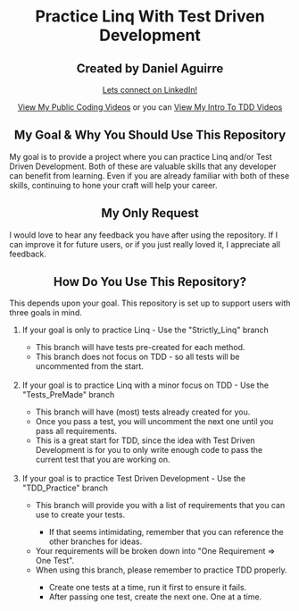 
<h1 align="center"> Practice Linq With Test Driven Development </h1>

<h2 align="center"> Created by Daniel Aguirre </h2>
<p align="center"><a href="https://www.linkedin.com/in/daniel-aguirre-/">Lets connect on LinkedIn!</a></p>
<p align="center">
	<a href="https://drive.google.com/drive/folders/1O9n09P9O6YiDrPapbquSuq5WP0J4jGeP?usp=sharing">View My Public Coding Videos</a>
	or you can
	<a href="https://drive.google.com/drive/folders/1OU6cIBteGs50pT0EFf69pdqEK1m53bAZ?usp=sharing">View My Intro To TDD Videos</a>
</p>

<h2 align="center"> My Goal & Why You Should Use This Repository </h2>
<p> My goal is to provide a project where you can practice Linq and/or Test Driven Development. Both of these are valuable skills that any developer can benefit from learning. Even if you are already familiar with both of these skills, continuing to hone your craft will help your career.</p>

<h2 align="center"> My Only Request </h2>
<p> I would love to hear any feedback you have after using the repository. If I can improve it for future users, or if you just really loved it, I appreciate all feedback. </p>

<h2 align="center"> How Do You Use This Repository? </h2>
<p> This depends upon your goal. This repository is set up to support users with three goals in mind.</p>
<ol>
	<li>If your goal is only to practice Linq - Use the "Strictly_Linq" branch</li>
		<ul>
			<li>This branch will have tests pre-created for each method. </li>
			<li>This branch does not focus on TDD - so all tests will be uncommented from the start.</li>
		</ul>
	<br>
	<li>If your goal is to practice Linq with a minor focus on TDD - Use the "Tests_PreMade" branch</li>
		<ul>
			<li>This branch will have (most) tests already created for you.</li>
			<li>Once you pass a test, you will uncomment the next one until you pass all requirements.</li>
			<li>This is a great start for TDD, since the idea with Test Driven Development is for you to only write enough code to pass the current test that you are working on.</li>
		</ul>
	<br>
	<li>If your goal is to practice Test Driven Development - Use the "TDD_Practice" branch</li>
		<ul>
			<li>This branch will provide you with a list of requirements that you can use to create your tests.</li>
				<ul><li>If that seems intimidating, remember that you can reference the other branches for ideas.</li></ul>
			<li>Your requirements will be broken down into "One Requirement => One Test".</li>
			<li>When using this branch, please remember to practice TDD properly.</li>
				<ul>
				<li>Create one tests at a time, run it first to ensure it fails.</li>
				<li>After passing one test, create the next one. One at a time.</li>
				</ul>
	<br>
</ol>
